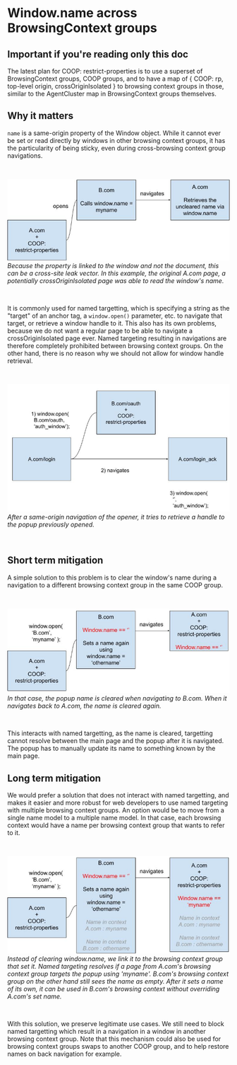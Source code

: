 # Window.name across BrowsingContext groups

## Important if you're reading only this doc
The latest plan for COOP: restrict-properties is to use a superset of BrowsingContext groups, COOP groups, and to have a map of { COOP: rp, top-level origin, crossOriginIsolated } to browsing context groups in those, similar to the AgentCluster map in BrowsingContext groups themselves.

## Why it matters

`name` is a same-origin property of the Window object. While it cannot ever be set or read directly by windows in other browsing context groups, it has the particularity of being sticky, even during cross-browsing context group navigations.

<br>

![image](../resources/window_name_leak.jpg)  
_Because the property is linked to the window and not the document, this can be a cross-site leak vector. In this example, the original A.com page, a potentially crossOriginIsolated page was able to read the window's name._

<br>

It is commonly used for named targetting, which is specifying a string as the "target" of an anchor tag, a `window.open()` parameter, etc. to navigate that target, or retrieve a window handle to it. This also has its own problems, because we do not want a regular page to be able to navigate a crossOriginIsolated page ever. Named targeting resulting in navigations are therefore completely prohibited between browsing context groups. On the other hand, there is no reason why we should not allow for window handle retrieval.

<br>

![image](../resources/named_targeting.jpg)  
_After a same-origin navigation of the opener, it tries to retrieve a handle to the popup previously opened._

<br>

## Short term mitigation

A simple solution to this problem is to clear the window's name during a navigation to a different browsing context group in the same COOP group.

<br>

![image](../resources/window_name_clear.jpg)  
_In that case, the popup name is cleared when navigating to B.com. When it navigates back to A.com, the name is cleared again._

<br>

This interacts with named targetting, as the name is cleared, targetting cannot resolve between the main page and the popup after it is navigated. The popup has to manually update its name to something known by the main page.

## Long term mitigation

We would prefer a solution that does not interact with named targetting, and makes it easier and more robust for web developers to use named targeting with multiple browsing context groups. An option would be to move from a single name model to a multiple name model. In that case, each browsing context would have a name per browsing context group that wants to refer to it.

<br>

![image](../resources/name_per_bcg.jpg)  
_Instead of clearing window.name, we link it to the browsing context group that set it. Named targeting resolves if a page from A.com's browsing context group targets the popup using 'myname'. B.com's browsing context group on the other hand still sees the name as empty. After it sets a name of its own, it can be used in B.com's browsing context without overriding A.com's set name._

<br>

With this solution, we preserve legitimate use cases. We still need to block named targetting which result in a navigation in a window in another browsing context group. Note that this mechanism could also be used for browsing context groups swaps to another COOP group, and to help restore names on back navigation for example.
